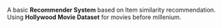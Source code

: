 A basic **Recommender System** based on Item similarity recommendation.  
Using **Hollywood Movie Dataset** for movies before millenium.
